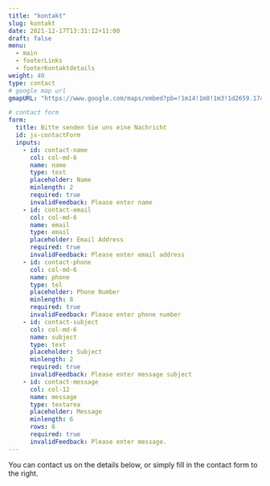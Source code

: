 ```yaml
---
title: "kontakt"
slug: kontakt
date: 2021-12-17T13:31:12+11:00
draft: false
menu:
  - main
  - footerLinks
  - footerKontaktdetails
weight: 40
type: contact
# google map url
gmapURL: "https://www.google.com/maps/embed?pb=!1m14!1m8!1m3!1d2659.1747180709394!2d16.4011965!3d48.2032505!3m2!1i1024!2i768!4f13.1!3m3!1m2!1s0x476d076a62abfdc9%3A0x8a0a299a1eb28db4!2sB%C3%B6cklinstra%C3%9Fe%20100%2C%201020%20Wien!5e0!3m2!1sde!2sat!4v1666083892017!5m2!1sde!2sat"

# contact form
form:
  title: Bitte senden Sie uns eine Nachricht
  id: js-contactForm
  inputs:
    - id: contact-name
      col: col-md-6
      name: name
      type: text
      placeholder: Name
      minlength: 2
      required: true
      invalidFeedback: Please enter name
    - id: contact-email
      col: col-md-6
      name: email
      type: email
      placeholder: Email Address
      required: true
      invalidFeedback: Please enter email address
    - id: contact-phone
      col: col-md-6
      name: phone
      type: tel
      placeholder: Phone Number
      minlength: 8
      required: true
      invalidFeedback: Please enter phone number
    - id: contact-subject
      col: col-md-6
      name: subject
      type: text
      placeholder: Subject
      minlength: 2
      required: true
      invalidFeedback: Please enter message subject
    - id: contact-message
      col: col-12
      name: message
      type: textarea
      placeholder: Message
      minlength: 6
      rows: 6
      required: true
      invalidFeedback: Please enter message.
---
```


You can contact us on the details below, or simply fill in the contact form to the right.
